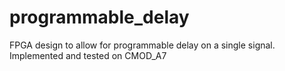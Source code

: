 # programmable_delay
FPGA design to allow for programmable delay on a single signal. Implemented and tested on CMOD_A7
